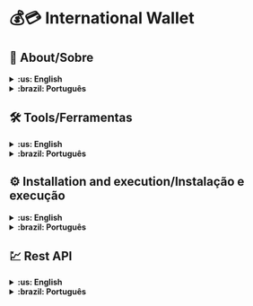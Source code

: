 # 💰💳 International Wallet 


## :page_with_curl: About/Sobre

<details>
  <summary markdown="span"><strong>:us: English</strong></summary><br />

React and Redux project developed by [Livia Rezende](https://www.linkedin.com/in/l%C3%ADviamonteiro/) 

The objective of the application is to have an international expense tracking wallet, it can also perform currency conversions through the use of Rest API.
<br />
</details>

<details>
  <summary markdown="span"><strong>:brazil: Português</strong></summary><br />

Projeto de React e Redux desenvolvido por [Livia Rezende](https://www.linkedin.com/in/l%C3%ADviamonteiro/) 

O objetivo da aplicaçao é ter uma carteira de controle de gastos internactionais, ela também consegue realziar as conversões de moeda com o uso da API. 


<br />
</details>

## 🛠️ Tools/Ferramentas

<details>
  <summary markdown="span"><strong>:us: English</strong></summary><br />

⚛ React (React Router and React Testing Library)

🌎 Redux (global state control)

💹  Rest API (currency control)

🎨 Tailwind CSS (in progress)

<br />
</details>

<details>
  <summary markdown="span"><strong>:brazil: Português</strong></summary><br />

⚛ React (React Router para as Rotas e React Testing Library para os testes)

🌎 Redux (controle estado global)

💹 Consumo de APIs (cotação atualizada das moedas)

🎨 Tailwind CSS (em andamento)
<br />
</details>

## ⚙️ Installation and execution/Instalação e execução

<details>
  <summary markdown="span"><strong>:us: English</strong></summary><br />

To run this application you need to have **Git*** installed on your machine.

### 1 - Clone the repository
```sh
git clone git@github.com:liviarez/trybewallet.git
```

### 2 - Istall the dependencies and run the application

Install the dependencies:
```sh
npm install
```

Run the application:
```sh
npm start
```

<br />
</details>

<details>
  <summary markdown="span"><strong>:brazil: Português</strong></summary><br />

Para rodar está aplicação é necessário ter **Git**.

### 1 - Clone o repositório:
```sh
git clone git@github.com:liviarez/trybewallet.git
```

### 2 - Instale as dependencias e rode a aplicação
Install the dependencies:
```sh
npm install
```

Run the application:
```sh
npm start
```

<br />
</details>

## 💹 Rest API

<details>
  <summary markdown="span"><strong>:us: English</strong></summary><br />

API documentation: https://economia.awesomeapi.com.br/json/all
<br />
</details>

<details>
  <summary markdown="span"><strong>:brazil: Português</strong></summary><br />

Documentação da API: https://economia.awesomeapi.com.br/json/all
<br />
</details>
